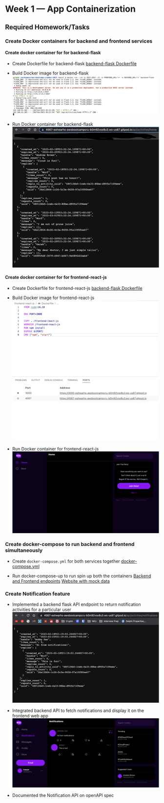 # Week 1 — App Containerization

## Required Homework/Tasks

### Create Docker containers for backend and frontend services

#### Create docker container for  for backend-flask
- Create Dockerfile for backend-flask
[backend-flask Dockerfile]((../backend-flask/Dockerfile))

- Build Docker image for backend-flask
![Backend Docker Output](assets/week1/backend-flask-docker-run.png)

- Run Docker container for backend-flask
![Backend Output](assets/week1/backend-flask-output.png)

#### Create docker container for  for frontend-react-js
- Create Dockerfile for frontend-react-js
[backend-flask Dockerfile]((../frontend-react-js/Dockerfile))

- Build Docker image for frontend-react-js
![Frontend Docker Output](assets/week1/frontend-docker-run.png)

- Run Docker container for frontend-react-js
![Frontend Output](assets/week1/frontend-output.png)

### Create docker-compose to run backend and frontend simultaneously
- Create `docker-compose.yml` for both services together
[docker-compose.yml]((../docker-compose.yml))

- Run docker-compose-up to run spin up both the containers
[Backend and Frontend endpoints](assets/week1/docker-compose-up.png)
[Website with mock data](assets/week1/docker-compose-output.png)

### Create Notification feature 
- Implemented a backend flask API endpoint to return notification activities for a particular user
![Notification API output](assets/week1/notification-api.png)

- Integrated backend API to fetch notifications and display it on the frontend web app
![Notifications on React](assets/week1/notification-frontend.png)

- Documented the Notification API on openAPI spec
